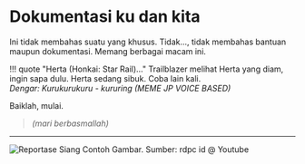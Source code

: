 # Dokumentasi ku dan kita
Ini tidak membahas suatu yang khusus. Tidak..., tidak membahas bantuan 
maupun dokumentasi. Memang berbagai macam ini.

!!! quote "Herta (Honkai: Star Rail)..."
    Trailblazer melihat Herta yang diam, ingin sapa dulu. Herta sedang 
    sibuk. Coba lain kali.<br/>_Dengar: Kurukurukuru - kururing (MEME JP 
    VOICE BASED)_

Baiklah, mulai.
> _(mari berbasmallah)_

---

![Reportase Siang](/-img/REPORTASESIANG2010TRANSTV.png "Reportase Siang")
Contoh Gambar. Sumber: rdpc id @ Youtube
